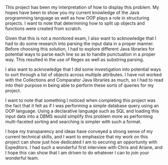 This project has been my interpretation of how to display this problem. My hopes have been to show you my current knowledge of the Java programming language as well as how OOP plays a role in structuring projects. I want to note that determining how to split up objects and functions were created from scratch. 

Given that this is not a monitored exam, I also want to acknowledge that I had to do some research into parsing the input data in a proper manner. Before choosing this solution, I had to explore different Java libraries for potential ways to parse each line so as to handle punctuation in a proper way. This resulted in the use of Regex as well as substring parsing.

I also want to acknowledge that I did some investigation into potential ways to sort through a list of objects across multiple attributes. I have not worked with the Collections and Comparator Java libraries as much, so I had to read into their purpose in being able to perform these sorts of queries for my project. 

I want to note that something I noticed when completing this project was the fact that it felt as if I was performing a simple database query using an OOP language. Using a declarative language such as SQL and loading this input data into a DBMS would simplify this problem more as performing multi-faceted sorting and searching is simpler with such a format.

I hope my transparency and ideas have conveyed a strong sense of my current technical skills, and I want to emphasize that my work on this project can show just how dedicated I am to securing an opportunity with Expeditors. I had such a wonderful first interview with Chris and Ariane, and I hope this can show that I am driven to do whatever I can to join your wonderful team.